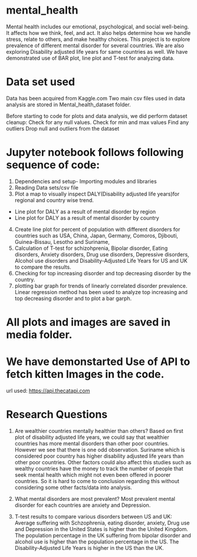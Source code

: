 # mental_health
Mental health includes our emotional, psychological, and social well-being. It affects how we think, feel, and act. It also helps determine how we handle stress, relate to others, and make healthy choices. This project is to explore prevalence of different mental disorder for several countries. 
We are also exploring Disability adjusted life years for same countries as well. We have demonstrated use of BAR plot, line plot and T-test for analyzing data. 

# Data set used
Data has been acquired from Kaggle.com
Two main csv files used in data analysis are stored in Mental_health_dataset folder.


Before starting to code for plots and data analysis,  we did perform dataset cleanup:
Check for any null values. 
Check for min and max values
Find any outliers
Drop null and outliers from the dataset


# Jupyter notebook follows following sequence of code:
1. Dependencies and setup- Importing modules and libraries
2. Reading Data sets/csv file
3. Plot a map to visually inspect DALY(Disability adjusted life years)for regional and country wise trend.
  - Line plot for DALY as a result of mental disorder by region
  - Line plot for DALY as a result of mental disorder by country
4. Create line plot for percent of population with different disorders for countries such as USA, China, Japan, Germany, Comoros, Djibouti, Guinea-Bissau, Lesotho and Suriname, 
5. Calculation of T-test for schizohprenia, Bipolar disorder, Eating disorders, Anxiety disorders, Drug use disorders, Depressive disorders, Alcohol use disorders and Disability-Adjusted Life Years for US and UK to compare the results.
6.  Checking for top increasing disorder and top decreasing disorder by the country.
7.  plotting bar graph for trends of linearly correlated disorder prevalence. Linear regression method has been used to analyze top increasing and top decreasing disorder and to plot a bar garph.<br>
# All plots and images are saved in media folder.

  
# We have demonstarted Use of API to fetch kitten Images in the code.
url used: https://api.thecatapi.com

# Research Questions

1. Are wealthier countries mentally healthier than others?
Based on first plot of disability adjusted life years, we could say that wealthier countries has more mental disorders than other poor countries. However we see that there is one odd observation. Suriname which is considered poor country has higher disability adjusted life years than other poor countries. Other factors could also affect this studies such as wealthy countries have the money to track the number of people that seek mental health which might not even been offered in poorer countries.
So it is hard to come to conclusion regarding this without considering some other facts/data into analysis.

2. What mental disorders are most prevalent?
Most prevalent mental disorder for each countries are anxiety and Depression. 

3. T-test results to compare various disorders between US and UK:
Average suffering with Schzophrenia, eating disorder, anxiety, Drug use and Depression in the United States is higher than the United Kingdom.
The population percentage in the UK suffering from bipolar disorder and alcohol use is higher than the population percentage in the US.
The Disability-Adjusted Life Years is higher in the US than the UK.


